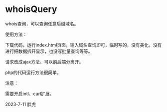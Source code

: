 # whoisQuery

whois查询，可以查询任意后缀域名。

使用方法：

下载代码，运行index.html页面，输入域名查询即可，临时写的，没有美化，没有进行把数据拆开显示，也没写批量查询等等。

请求改成ajax方法。可以前后端分离开。

php的代码运行方法很简单。

注意：

需要开启intl、curl扩展。

2023-7-11 胖虎

